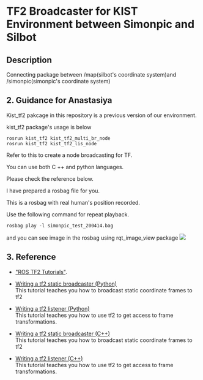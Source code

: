 TF2 Broadcaster for KIST Environment between Simonpic and Silbot
===========================================================

## Description

Connecting package between /map(silbot's coordinate system)and /simonpic(simonpic's coordinate system)

## 2. Guidance for Anastasiya

Kist_tf2 pakcage in this repository is a previous version of our environment.  

kist_tf2 package's usage is below  
```
rosrun kist_tf2 kist_tf2_multi_br_node 
rosrun kist_tf2 kist_tf2_lis_node 
```
Refer to this to create a node broadcasting for TF.  

You can use both C ++ and python languages.  

Please check the reference below.  

I have prepared a rosbag file for you.  

This is a rosbag with real human's position recorded.  

Use the following command for repeat playback.  


```
rosbag play -l simonpic_test_200414.bag
```


and you can see image in the rosbag using rqt_image_view package
![](assets/simonpic_test.gif)


## 3. Reference
- ["ROS TF2 Tutorials"](http://wiki.ros.org/tf2/Tutorials).

- [Writing a tf2 static broadcaster (Python)](http://wiki.ros.org/tf2/Tutorials/Writing%20a%20tf2%20static%20broadcaster%20%28Python%29)  
This tutorial teaches you how to broadcast static coordinate frames to tf2

- [Writing a tf2 listener (Python)](http://wiki.ros.org/tf2/Tutorials/Writing%20a%20tf2%20listener%20%28Python%29)  
This tutorial teaches you how to use tf2 to get access to frame transformations.

- [Writing a tf2 static broadcaster (C++)](http://wiki.ros.org/tf2/Tutorials/Writing%20a%20tf2%20static%20broadcaster%20%28C%2B%2B%29)  
This tutorial teaches you how to broadcast static coordinate frames to tf2

- [Writing a tf2 listener (C++)](http://wiki.ros.org/tf2/Tutorials/Writing%20a%20tf2%20listener%20%28C%2B%2B%29)  
This tutorial teaches you how to use tf2 to get access to frame transformations.

